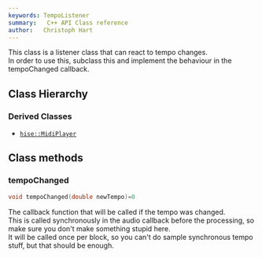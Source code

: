 ```yaml
---
keywords: TempoListener
summary:   C++ API Class reference
author:   Christoph Hart
---
```


This class is a listener class that can react to tempo changes.  
In order to use this, subclass this and implement the behaviour in the tempoChanged callback.   
## Class Hierarchy


### Derived Classes

- [`hise::MidiPlayer`](/cpp_api/hise/classhise_1_1_midi_player)  


## Class methods

### tempoChanged

```cpp
void tempoChanged(double newTempo)=0
```

The callback function that will be called if the tempo was changed.  
This is called synchronously in the audio callback before the processing, so make sure you don't make something stupid here.  
It will be called once per block, so you can't do sample synchronous tempo stuff, but that should be enough.   

